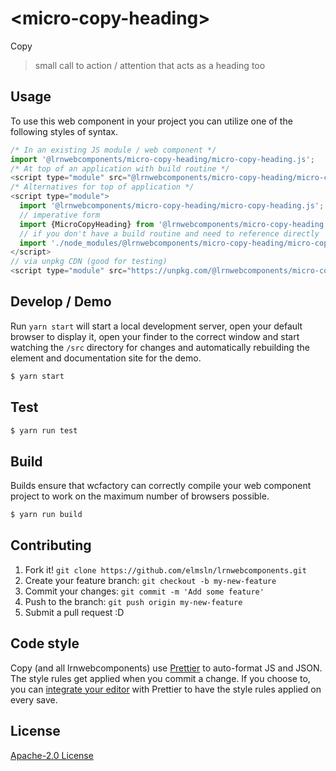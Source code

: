 # &lt;micro-copy-heading&gt;

Copy
> small call to action / attention that acts as a heading too

## Usage
To use this web component in your project you can utilize one of the following styles of syntax.

```js
/* In an existing JS module / web component */
import '@lrnwebcomponents/micro-copy-heading/micro-copy-heading.js';
/* At top of an application with build routine */
<script type="module" src="@lrnwebcomponents/micro-copy-heading/micro-copy-heading.js"></script>
/* Alternatives for top of application */
<script type="module">
  import '@lrnwebcomponents/micro-copy-heading/micro-copy-heading.js';
  // imperative form
  import {MicroCopyHeading} from '@lrnwebcomponents/micro-copy-heading';
  // if you don't have a build routine and need to reference directly
  import './node_modules/@lrnwebcomponents/micro-copy-heading/micro-copy-heading.js';
</script>
// via unpkg CDN (good for testing)
<script type="module" src="https://unpkg.com/@lrnwebcomponents/micro-copy-heading/micro-copy-heading.js"></script>
```

## Develop / Demo
Run `yarn start` will start a local development server, open your default browser to display it, open your finder to the correct window and start watching the `/src` directory for changes and automatically rebuilding the element and documentation site for the demo.
```bash
$ yarn start
```

## Test

```bash
$ yarn run test
```

## Build
Builds ensure that wcfactory can correctly compile your web component project to
work on the maximum number of browsers possible.
```bash
$ yarn run build
```

## Contributing

1. Fork it! `git clone https://github.com/elmsln/lrnwebcomponents.git`
2. Create your feature branch: `git checkout -b my-new-feature`
3. Commit your changes: `git commit -m 'Add some feature'`
4. Push to the branch: `git push origin my-new-feature`
5. Submit a pull request :D

## Code style

Copy (and all lrnwebcomponents) use [Prettier][prettier] to auto-format JS and JSON.  The style rules get applied when you commit a change.  If you choose to, you can [integrate your editor][prettier-ed] with Prettier to have the style rules applied on every save.

[prettier]: https://github.com/prettier/prettier/
[prettier-ed]: https://github.com/prettier/prettier/#editor-integration
[polyserve]: https://github.com/Polymer/polyserve
[web-component-tester]: https://github.com/Polymer/web-component-tester

## License
[Apache-2.0 License](http://opensource.org/licenses/Apache-2.0)